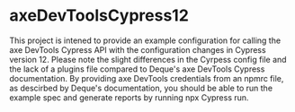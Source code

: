 # axeDevToolsCypress12
This project is intened to provide an example configuration for calling the axe DevTools Cypress API with the configuration changes in Cypress version 12. Please note the slight differences in the Cyrpess config file and the lack of a plugins file compared to Deque's axe DevTools Cypress documentation. 
By providing axe DevTools credentials from an npmrc file, as descirbed by Deque's documentation, you should be able to run the example spec and generate reports by running npx Cypress run.
